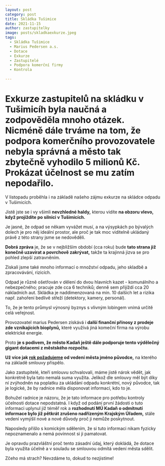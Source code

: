 ```yaml
---
layout: post
category: post
title: Skládka Tušimice    
date: 2021-11-15
author: zastupitelky
image: posts/skladkaexkurze.jpeg
tags:
  - Skládka Tušimice
  - Marius Pedersen a.s.
  - Dotace
  - Exkurze
  - Zastupitelé
  - Podpora komerční firmy
  - Kontrola 
  
---
```


# Exkurze zastupitelů na skládku v Tušimicíh byla naučná a zodpověděla mnoho otázek. Nicméně dále trváme na tom, že podpora komerčního provozovatele nebyla správná a město tak zbytečně vyhodilo 5 milionů Kč. Prokázat účelnost se mu zatím nepodařilo.

V listopadu proběhla i na základě našeho zájmu exkurze na skládce odpadu v Tušimicích.

Jistě jste se i vy všimli **nevzhledné haldy,** kterou vidíte **na obzoru vlevo, když projíždíte po silnici v Tušimicích.** 

Je jasné, že odpad se někam vyvážet musí, a na výsypkách po bývalých dolech je pro něj ideální prostor, ale proč je tak moc viditelně ukládaný právě z této strany jsme se nedověděli. 

**Dobrá zpráva** je, že se v nejbližším období (cca roku) bude **tato strana již konečně uzavírat a povrchově zakrývat,** takže ta krajinná jizva se pro pohled zlepší zatravněním.      

Získali jsme také mnoho informací o množství odpadu, jeho skladbě a zpracovávání, rizicích. 

Odpad je různě ošetřován v dělení do dvou hlavních kazet - komunálního a nebezpečného; pracuje zde cca 6 techniků; denně sem přijíždí cca 20 nákladních aut. Skládka je naddimenzovaná na min. 10 dalších let a rizika např. zahoření bedlivě střeží (detektory, kamery, personál).

To, že je tento průmysl výnosný byznys s vlivným lobingem vnímá určitě celá veřejnost. 

Provozovatel marius Pedersen získává i **další finanční přínosy z prodeje zde vznikajících bioplynů,** které využívá jiná komeční firma na výrobu elektrické energie. 

Proto **je s podivem, že město Kadaň ještě dále podporuje tento výdělečný gigant dotacemi z městského rozpočtu.**

**Už více jak [rok požadujeme](https://kadan.pirati.cz/aktuality/skladka.html) od vedení města jméno původce,** na kterého na základě smlouvy přispělo.

Jako zastupitelé, kteří smlouvu schvalovali, máme jistě nárok vědět, jak konkrétně byla tato nemalá suma využita. 
Jelikož dle smlouvy měl být díky ní zvýhodněn na poplatku za ukládání odpadu konkrétní, nový původce, tak je logické, že by radnice měla disponovat informací, kdo to je. 

Bohužel radnice je názoru, že je tato informace pro potřebu kontroly účelnosti dotace nepodstatná. 
I když od podání první žádosti o tuto informaci uplynul již téměř rok a **rozhodnutí MÚ Kadaň o odmítnutí informace bylo již pětkrát zrušeno nadřízeným Krajským Úřadem,** stále vedení vymýšlí nové a nové důvody proč ji nemůže poskytnout.

Naposledy přišlo s komickým sdělením, že si tuto informaci nikam fyzicky nepoznamenalo a nemá povinnost si ji pamatovat. 

Je opravdu prazvláštní proč tento zásadní údaj, který dokládá, že dotace byla využita účelně a v souladu se smlouvou odmítá vedení města sdělit. 

Zčeho má strach? Nevzdáme to, dokud to nezjistíme!

